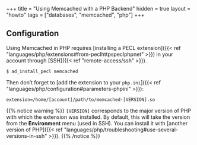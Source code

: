 +++
title = "Using Memcached with a PHP Backend"
hidden = true
layout = "howto"
tags = ["databases", "memcached", "php"]
+++

## Configuration

Using Memcached in PHP requires [installing a PECL extension]({{< ref "languages/php/extensions#from-peclhttpspeclphpnet" >}}) in your account through [SSH]({{< ref "remote-access/ssh" >}}).

```
$ ad_install_pecl memcached
```

Then don’t forget to [add the extension to your `php.ini`]({{< ref "languages/php/configuration#parameters-phpini" >}}):

```
extension=/home/[account]/path/to/memcached-[VERSION].so
```

{{% notice warning %}}
`[VERSION]` corresponds to the major version of PHP with which the extension was installed. By default, this will take the version from the **Environment** menu (used in SSH). You can install it with [another version of PHP]({{< ref "languages/php/troubleshooting#use-several-versions-in-ssh" >}}).
{{% /notice %}}
